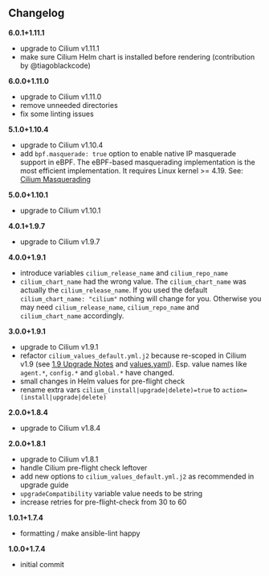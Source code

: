 Changelog
---------

**6.0.1+1.11.1**

- upgrade to Cilium v1.11.1
- make sure Cilium Helm chart is installed before rendering (contribution by @tiagoblackcode)

**6.0.0+1.11.0**

- upgrade to Cilium v1.11.0
- remove unneeded directories
- fix some linting issues

**5.1.0+1.10.4**

- upgrade to Cilium v1.10.4
- add `bpf.masquerade: true` option to enable native IP masquerade support in eBPF. The eBPF-based masquerading implementation is the most efficient implementation. It requires Linux kernel >= 4.19. See: [Cilium Masquerading](https://docs.cilium.io/en/stable/concepts/networking/masquerading/)

**5.0.0+1.10.1**

- upgrade to Cilium v1.10.1

**4.0.1+1.9.7**

- upgrade to Cilium v1.9.7

**4.0.0+1.9.1**

- introduce variables `cilium_release_name` and `cilium_repo_name`
- `cilium_chart_name` had the wrong value. The `cilium_chart_name` was actually the `cilium_release_name`. If you used the default `cilium_chart_name: "cilium"` nothing will change for you. Otherwise you may need `cilium_release_name`, `cilium_repo_name` and `cilium_chart_name` accordingly.

**3.0.0+1.9.1**

- upgrade to Cilium v1.9.1
- refactor `cilium_values_default.yml.j2` because re-scoped in Cilium v1.9 (see [1.9 Upgrade Notes](https://docs.cilium.io/en/v1.9/operations/upgrade/#upgrade-notes) and [values.yaml](https://github.com/cilium/cilium/blob/master/install/kubernetes/cilium/values.yaml)). Esp. value names like `agent.*`, `config.*` and `global.*` have changed.
- small changes in Helm values for pre-flight check
- rename extra vars `cilium_(install|upgrade|delete)=true` to `action=(install|upgrade|delete)`

**2.0.0+1.8.4**

- upgrade to Cilium v1.8.4

**2.0.0+1.8.1**

- upgrade to Cilium v1.8.1
- handle Cilium pre-flight check leftover
- add new options to `cilium_values_default.yml.j2` as recommended in upgrade guide
- `upgradeCompatibility` variable value needs to be string
- increase retries for pre-flight-check from 30 to 60

**1.0.1+1.7.4**

- formatting / make ansible-lint happy

**1.0.0+1.7.4**

- initial commit
